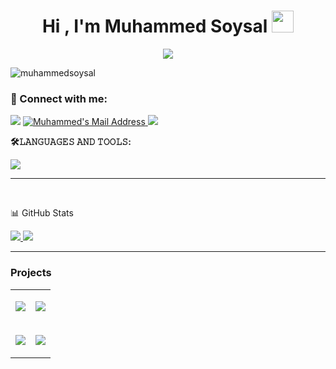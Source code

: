  <h1 align="center">Hi , I'm Muhammed Soysal <img src="https://media.giphy.com/media/hvRJCLFzcasrR4ia7z/giphy.gif" width="35">   </h1>
<p align="center">
   <a href="https://github.com/muhammedsoysal"><img src="https://readme-typing-svg.herokuapp.com?color=%23F70C0C&lines=Welcome+To+My+World++;Don't+Repeat+Yourself&center=true&width=500&height=50"></a>
</p>
<p align="left"> <img src="https://komarev.com/ghpvc/?username=muhammedsoysal&label=Profile%20views&color=0eb419&style=flat" alt="muhammedsoysal" /> </p>

### 📩 Connect with me:
  <a href="https://www.linkedin.com/in/soysalmuhammed/" target="_blank"><img src="https://img.shields.io/badge/LinkedIn-0077B5?style=for-the-badge&logo=linkedin&logoColor=white" target="_blank"></a>
  <a href="mailto:soysalmuhammed000@gmail.com" target="_blank" rel="nofollow"><img alt="Muhammed's Mail Address" src="https://img.shields.io/badge/Gmail-D14836?style=for-the-badge&logo=gmail&logoColor=white" />
    <a href="https://twitter.com/msoysal0" target="_blank"><img src="https://img.shields.io/badge/twitter-0077B5?style=for-the-badge&logo=twitter&logoColor=white" target="_blank"></a></a>
  
**🛠𝙻𝙰𝙽𝙶𝚄𝙰𝙶𝙴𝚂 𝙰𝙽𝙳 𝚃𝙾𝙾𝙻𝚂:**  

<p align="left">
<a href="https://skillicons.dev">
 <!--   <img src="https://skillicons.dev/icons?&theme=light&i=cs,js,html,css,dotnet,bootstrap,ts,angular,visualstudio,vscode,postman"/>-->
   <img src="https://skillicons.dev/icons?i=bash,c,cpp,cs,dotnet,java,html,css,postgres,mysql,sqlite,visualstudio,vscode,postman,git,vim,stackoverflow&perline=7"/>
  </a>
</p>


 ---
<br>

📊 GitHub Stats

<p align="left">
  <a href="https://github.com/muhammedsoysal" target="_blank">
    <img src="https://github-readme-stats.vercel.app/api?username=muhammedsoysal&count_private=true&show_icons=true&theme=tokyonight">
  </a>
  <a href="https://github.com/muhammedsoysal?tab=repositories" target="_blank">
    <img src="https://github-readme-stats.vercel.app/api/top-langs/?username=muhammedsoysal&hide=python&layout=compact&show_icons=true&theme=tokyonight">
  </a>
</p>

---
### Projects
<table >
    <tr>
        <td>
           <!-- <b>SignalRProject</b>-->
            <p>
                <a href="https://github.com/muhammedsoysal/SignalRProject" target="_blank">
                    <img src="https://github-readme-stats.vercel.app/api/pin/?username=muhammedsoysal&repo=SignalRProject&layout=compact&show_icons=true&theme=tokyonight">
                </a>
            </p>
        </td>
        <td>
         <!--   <b>Identity Core Proje - Murat Yucedag</b> -->
            <p>
                <a href="https://github.com/muhammedsoysal/Core_Proje" target="_blank">
                    <img src="https://github-readme-stats.vercel.app/api/pin/?username=muhammedsoysal&repo=Core_Proje&layout=compact&show_icons=true&theme=tokyonight">
                </a>
            </p>
        </td>
    </tr>
    <tr>
        <td>
          <!--  <b>Mvc Proje Kampi - Murat Yucedag</b>-->
            <p>
                <a href="https://github.com/muhammedsoysal/MvcProjeKampi" target="_blank">
                    <img src="https://github-readme-stats.vercel.app/api/pin/?username=muhammedsoysal&repo=MvcProjeKampi&layout=compact&show_icons=true&theme=tokyonight">
                </a>
            </p>
        </td>
        <td>
         <!--   <b>Rent A Car - Backend</b>-->
            <p>
                <a href="https://github.com/muhammedsoysal/ReCapProject---Backend" target="_blank">
                    <img src="https://github-readme-stats.vercel.app/api/pin/?username=muhammedsoysal&repo=ReCapProject---Backend&layout=compact&show_icons=true&theme=tokyonight">
                </a>
            </p>
        </td>
    </tr>
</table>
  
<!--
**muhammedsoysal/muhammedsoysal** is a ✨ _special_ ✨ repository because its `README.md` (this file) appears on your GitHub profile.

Here are some ideas to get you started:

- 🔭 I’m currently working on ...
- 🌱 I’m currently learning ...
- 👯 I’m looking to collaborate on ...
- 🤔 I’m looking for help with ...
- 💬 Ask me about ...
- 📫 How to reach me: ...
- 😄 Pronouns: ...
- ⚡ Fun fact: ...
-->

<!--![snake gif](https://github.com/muhammedsoysal/muhammedsoysal/blob/output/github-contribution-grid-snake.gif) -->
